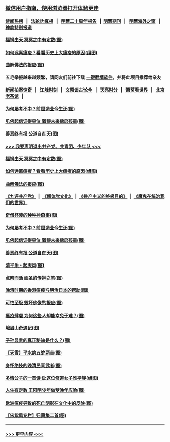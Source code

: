 ### [微信用户指南，使用浏览器打开体验更佳](https://github.com/gfw-breaker/banned-news1/blob/master/indexes/wechat-guide.md?t=0)
#### [禁闻热榜](热点新闻.md?t=0)  &nbsp;&nbsp;|&nbsp;&nbsp; [法轮功真相](https://github.com/gfw-breaker/truth/blob/master/README.md?t=0) &nbsp;&nbsp;|&nbsp;&nbsp; [明慧二十周年报告](https://github.com/gfw-breaker/mh-reports/blob/master/README.md?t=0) &nbsp;&nbsp;|&nbsp;&nbsp;[明慧期刊](https://github.com/gfw-breaker/mh-qikan) &nbsp;&nbsp;|&nbsp;&nbsp; [明慧海外之窗](https://github.com/gfw-breaker/mh-news/blob/master/README.md?t=0) &nbsp;&nbsp;|&nbsp;&nbsp; [神韵特别报道](https://github.com/gfw-breaker/mh-news/blob/master/shenyun.md?t=0)
#### [福祸由天 冥冥之中有定数(图)](../pages/p7/921585.md?t=02072202) 
#### [如何远离瘟疫？看看历史上大瘟疫的原因(组图)](../pages/p7/921717.md?t=02072202) 
#### [曲解佛法的报应(图)](../pages/p7/921438.md?t=02072202) 
#### 五毛举报越来越频繁，请网友们前往下载 [一键翻墙软件](https://github.com/gfw-breaker/ssr-accounts)，并将此项目推荐给亲友
#### [新闻拍案惊奇](https://github.com/gfw-breaker/banned-news1/blob/master/pages/link4.md) &nbsp;&nbsp;|&nbsp;&nbsp; [江峰时刻](https://github.com/gfw-breaker/banned-news1/blob/master/pages/link4.md) &nbsp;&nbsp;|&nbsp;&nbsp; [文昭谈古论今](https://github.com/gfw-breaker/banned-news1/blob/master/pages/link4.md) &nbsp;&nbsp;|&nbsp;&nbsp; [天亮时分](https://github.com/gfw-breaker/banned-news1/blob/master/pages/link4.md) &nbsp;&nbsp;|&nbsp;&nbsp; [萧茗看世界](https://github.com/gfw-breaker/banned-news1/blob/master/pages/link4.md) &nbsp;&nbsp;|&nbsp;&nbsp; [北京老茶馆](https://github.com/gfw-breaker/banned-news1/blob/master/pages/link4.md) &nbsp;&nbsp;|&nbsp;&nbsp; 
#### [为何屡考不中？前世造业今生还(图)](../pages/p7/921584.md?t=02072202) 
#### [见佛起信证得果位 着眼未来佛启孩童(图)](../pages/p7/921596.md?t=02072202) 
#### [善恶终有报 公道自在天(图)](../pages/p7/921441.md?t=02072202) 
#### [>>> 我要声明退出共产党、共青团、少年队 <<<](https://github.com/begood0513/goodnews/blob/master/quit/letter.md) 
#### [福祸由天 冥冥之中有定数(图)](../pages/p7/921585.md?t=02072202) 
#### [如何远离瘟疫？看看历史上大瘟疫的原因(组图)](../pages/p7/921717.md?t=02072202) 
#### [曲解佛法的报应(图)](../pages/p7/921438.md?t=02072202) 
#### [《九评共产党》](https://github.com/begood0513/9ping.md/blob/master/README.md) &nbsp;|&nbsp; [《解体党文化》](../../../../jtdwh.md/blob/master/README.md)  &nbsp;|&nbsp; [《共产主义的终极目的》](../../../../gczydzjmd.md/blob/master/README.md) &nbsp;|&nbsp; [《魔鬼在统治我们的世界》](../../../../mgztzwmdsj.md/blob/master/README.md) 
#### [奇僧杯渡的种种神奇事(图)](../pages/p7/921776.md?t=02072202) 
#### [为何屡考不中？前世造业今生还(图)](../pages/p7/921584.md?t=02072202) 
#### [见佛起信证得果位 着眼未来佛启孩童(图)](../pages/p7/921596.md?t=02072202) 
#### [善恶终有报 公道自在天(图)](../pages/p7/921441.md?t=02072202) 
#### [清平乐・起天风(图)](../pages/p7/921607.md?t=02072202) 
#### [点睛而活 画圣的传神之笔(图)](../pages/p7/921583.md?t=02072202) 
#### [晚清时期的香港瘟疫与明治日本的帮助(图)](../pages/p7/921674.md?t=02072202) 
#### [可怕至极 毁坏佛像的报应(图)](../pages/p7/921437.md?t=02072202) 
#### [瘟疫肆虐 为何这些人却能幸免于难？(图)](../pages/p7/921768.md?t=02072202) 
#### [峨眉山奇遇记(图)](../pages/p7/921442.md?t=02072202) 
#### [子孙显贵的真正秘诀是什么？(图)](../pages/p7/921334.md?t=02072202) 
#### [【天雪】平水韵五绝两首(图)](../pages/p7/921604.md?t=02072202) 
#### [身怀绝技的晚清民间武者(图)](../pages/p7/921488.md?t=02072202) 
#### [多情公子的一首诗 让这位修道女子难平静(组图)](../pages/p7/886851.md?t=02072202) 
#### [人生有定数 王阳明少年做梦晚年应验(图)](../pages/p7/921608.md?t=02072202) 
#### [欧洲瘟疫导致的死亡阴影在文化中的反映(图)](../pages/p7/921313.md?t=02072202) 
#### [【宋紫凤专栏】归真集二首(图)](../pages/p7/921582.md?t=02072202) 

----
#### [ >>> 更早内容 <<< ](../indexes/p7-earlier.md)
